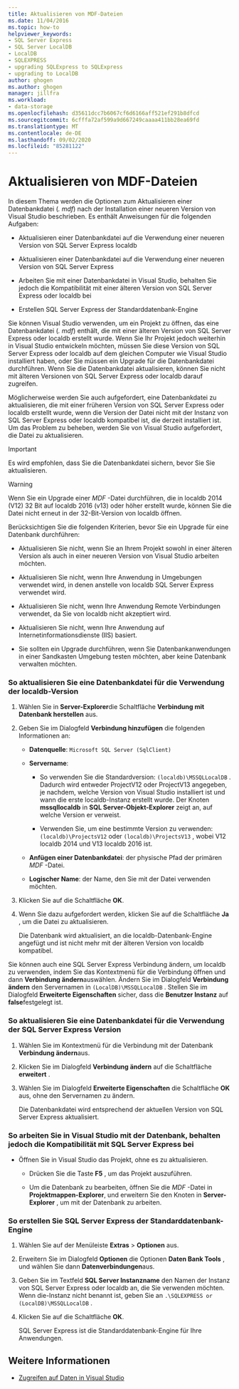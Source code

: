 ```yaml
---
title: Aktualisieren von MDF-Dateien
ms.date: 11/04/2016
ms.topic: how-to
helpviewer_keywords:
- SQL Server Express
- SQL Server LocalDB
- LocalDB
- SQLEXPRESS
- upgrading SQLExpress to SQLExpress
- upgrading to LocalDB
author: ghogen
ms.author: ghogen
manager: jillfra
ms.workload:
- data-storage
ms.openlocfilehash: d35611dcc7b6067cf6d6166aff521ef291b8dfcd
ms.sourcegitcommit: 6cfffa72af599a9d667249caaaa411bb28ea69fd
ms.translationtype: MT
ms.contentlocale: de-DE
ms.lasthandoff: 09/02/2020
ms.locfileid: "85281122"
---
```

# <a name="upgrade-mdf-files"></a>Aktualisieren von MDF-Dateien

In diesem Thema werden die Optionen zum Aktualisieren einer Datenbankdatei (*. mdf*) nach der Installation einer neueren Version von Visual Studio beschrieben. Es enthält Anweisungen für die folgenden Aufgaben:

- Aktualisieren einer Datenbankdatei auf die Verwendung einer neueren Version von SQL Server Express localdb

- Aktualisieren einer Datenbankdatei auf die Verwendung einer neueren Version von SQL Server Express

- Arbeiten Sie mit einer Datenbankdatei in Visual Studio, behalten Sie jedoch die Kompatibilität mit einer älteren Version von SQL Server Express oder localdb bei

- Erstellen SQL Server Express der Standarddatenbank-Engine

Sie können Visual Studio verwenden, um ein Projekt zu öffnen, das eine Datenbankdatei (*. mdf*) enthält, die mit einer älteren Version von SQL Server Express oder localdb erstellt wurde. Wenn Sie Ihr Projekt jedoch weiterhin in Visual Studio entwickeln möchten, müssen Sie diese Version von SQL Server Express oder localdb auf dem gleichen Computer wie Visual Studio installiert haben, oder Sie müssen ein Upgrade für die Datenbankdatei durchführen. Wenn Sie die Datenbankdatei aktualisieren, können Sie nicht mit älteren Versionen von SQL Server Express oder localdb darauf zugreifen.

Möglicherweise werden Sie auch aufgefordert, eine Datenbankdatei zu aktualisieren, die mit einer früheren Version von SQL Server Express oder localdb erstellt wurde, wenn die Version der Datei nicht mit der Instanz von SQL Server Express oder localdb kompatibel ist, die derzeit installiert ist. Um das Problem zu beheben, werden Sie von Visual Studio aufgefordert, die Datei zu aktualisieren.

> [!IMPORTANT]
> Es wird empfohlen, dass Sie die Datenbankdatei sichern, bevor Sie Sie aktualisieren.

> [!WARNING]
> Wenn Sie ein Upgrade einer *MDF* -Datei durchführen, die in localdb 2014 (V12) 32 Bit auf localdb 2016 (v13) oder höher erstellt wurde, können Sie die Datei nicht erneut in der 32-Bit-Version von localdb öffnen.

Berücksichtigen Sie die folgenden Kriterien, bevor Sie ein Upgrade für eine Datenbank durchführen:

- Aktualisieren Sie nicht, wenn Sie an Ihrem Projekt sowohl in einer älteren Version als auch in einer neueren Version von Visual Studio arbeiten möchten.

- Aktualisieren Sie nicht, wenn Ihre Anwendung in Umgebungen verwendet wird, in denen anstelle von localdb SQL Server Express verwendet wird.

- Aktualisieren Sie nicht, wenn Ihre Anwendung Remote Verbindungen verwendet, da Sie von localdb nicht akzeptiert wird.

- Aktualisieren Sie nicht, wenn Ihre Anwendung auf Internetinformationsdienste (IIS) basiert.

- Sie sollten ein Upgrade durchführen, wenn Sie Datenbankanwendungen in einer Sandkasten Umgebung testen möchten, aber keine Datenbank verwalten möchten.

### <a name="to-upgrade-a-database-file-to-use-the-localdb-version"></a>So aktualisieren Sie eine Datenbankdatei für die Verwendung der localdb-Version

1. Wählen Sie in **Server-Explorer**die Schaltfläche **Verbindung mit Datenbank herstellen** aus.

2. Geben Sie im Dialogfeld **Verbindung hinzufügen** die folgenden Informationen an:

    - **Datenquelle**: `Microsoft SQL Server (SqlClient)`

    - **Servername**:

        - So verwenden Sie die Standardversion: `(localdb)\MSSQLLocalDB` .  Dadurch wird entweder ProjectV12 oder ProjectV13 angegeben, je nachdem, welche Version von Visual Studio installiert ist und wann die erste localdb-Instanz erstellt wurde. Der Knoten **mssqllocaldb** in **SQL Server-Objekt-Explorer** zeigt an, auf welche Version er verweist.

        - Verwenden Sie, um eine bestimmte Version zu verwenden: `(localdb)\ProjectsV12` oder `(localdb)\ProjectsV13` , wobei V12 localdb 2014 und V13 localdb 2016 ist.

    - **Anfügen einer Datenbankdatei**: der physische Pfad der primären *MDF* -Datei.

    - **Logischer Name**: der Name, den Sie mit der Datei verwenden möchten.

3. Klicken Sie auf die Schaltfläche **OK**.

4. Wenn Sie dazu aufgefordert werden, klicken Sie auf die Schaltfläche **Ja** , um die Datei zu aktualisieren.

    Die Datenbank wird aktualisiert, an die localdb-Datenbank-Engine angefügt und ist nicht mehr mit der älteren Version von localdb kompatibel.

Sie können auch eine SQL Server Express Verbindung ändern, um localdb zu verwenden, indem Sie das Kontextmenü für die Verbindung öffnen und dann **Verbindung ändern**auswählen. Ändern Sie im Dialogfeld **Verbindung ändern** den Servernamen in `(LocalDB)\MSSQLLocalDB` . Stellen Sie im Dialogfeld **Erweiterte Eigenschaften** sicher, dass die **Benutzer Instanz** auf **false**festgelegt ist.

### <a name="to-upgrade-a-database-file-to-use-the-sql-server-express-version"></a>So aktualisieren Sie eine Datenbankdatei für die Verwendung der SQL Server Express Version

1. Wählen Sie im Kontextmenü für die Verbindung mit der Datenbank **Verbindung ändern**aus.

2. Klicken Sie im Dialogfeld **Verbindung ändern** auf die Schaltfläche **erweitert** .

3. Wählen Sie im Dialogfeld **Erweiterte Eigenschaften** die Schaltfläche **OK** aus, ohne den Servernamen zu ändern.

    Die Datenbankdatei wird entsprechend der aktuellen Version von SQL Server Express aktualisiert.

### <a name="to-work-with-the-database-in-visual-studio-but-retain-compatibility-with-sql-server-express"></a>So arbeiten Sie in Visual Studio mit der Datenbank, behalten jedoch die Kompatibilität mit SQL Server Express bei

- Öffnen Sie in Visual Studio das Projekt, ohne es zu aktualisieren.

  - Drücken Sie die Taste **F5** , um das Projekt auszuführen.

  - Um die Datenbank zu bearbeiten, öffnen Sie die *MDF* -Datei in **Projektmappen-Explorer**, und erweitern Sie den Knoten in **Server-Explorer** , um mit der Datenbank zu arbeiten.

### <a name="to-make-sql-server-express-the-default-database-engine"></a>So erstellen Sie SQL Server Express der Standarddatenbank-Engine

1. Wählen Sie auf der Menüleiste **Extras** > **Optionen** aus.

2. Erweitern Sie im Dialogfeld **Optionen** die Optionen **Daten Bank Tools** , und wählen Sie dann **Datenverbindungen**aus.

3. Geben Sie im Textfeld **SQL Server Instanzname** den Namen der Instanz von SQL Server Express oder localdb an, die Sie verwenden möchten. Wenn die-Instanz nicht benannt ist, geben Sie an `.\SQLEXPRESS or (LocalDB)\MSSQLLocalDB` .

4. Klicken Sie auf die Schaltfläche **OK**.

    SQL Server Express ist die Standarddatenbank-Engine für Ihre Anwendungen.

## <a name="see-also"></a>Weitere Informationen

- [Zugreifen auf Daten in Visual Studio](accessing-data-in-visual-studio.md)
